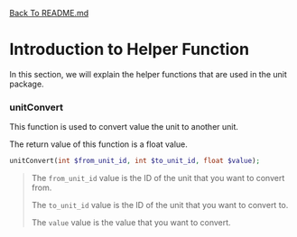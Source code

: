 [Back To README.md](https://github.com/jobmetric/laravel-unit/blob/master/README.md)

# Introduction to Helper Function

In this section, we will explain the helper functions that are used in the unit package.

### unitConvert

This function is used to convert value the unit to another unit.

The return value of this function is a float value.

```php
unitConvert(int $from_unit_id, int $to_unit_id, float $value);
```

> The `from_unit_id` value is the ID of the unit that you want to convert from.
> 
> The `to_unit_id` value is the ID of the unit that you want to convert to.
> 
> The `value` value is the value that you want to convert.
